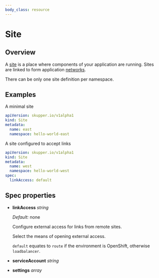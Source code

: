 ```yaml
---
body_class: resource
---
```


# Site

<section>

## Overview

A [site][site] is a place where components of your application are
running.  Sites are linked to form application
[networks][network].

There can be only one site definition per namespace.

[site]: concepts.html#site
[network]: concepts.html#network


</section>

<section>

## Examples

A minimal site

~~~ yaml
apiVersion: skupper.io/v1alpha1
kind: Site
metadata:
  name: east
  namespace: hello-world-east
~~~
A site configured to accept links

~~~ yaml
apiVersion: skupper.io/v1alpha1
kind: Site
metadata:
  name: west
  namespace: hello-world-west
spec:
  linkAccess: default
~~~
</section>

<section>

## Spec properties

- **linkAccess** _string_

  _Default:_ none

  Configure external access for links from remote sites.
  
  Select the means of opening external access.
  
  `default` equates to `route` if the environment is
  OpenShift, otherwise `loadbalancer`.
  

- **serviceAccount** _string_

- **settings** _array_

</section>
